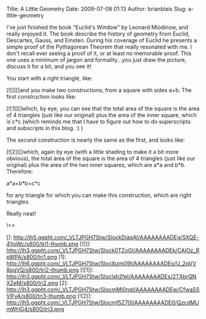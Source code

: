 Title: A Little Geometry
Date: 2009-07-08 01:13
Author: brianblais
Slug: a-little-geometry

I've just finished the book "Euclid's Window" by Leonard Mlodinow, and
really enjoyed it. The book describe the history of geometry from
Euclid, Descartes, Gauss, and Einsten. During his coverage of Euclid he
presents a simple proof of the Pythagorean Theorem that really resonated
with me. I don't recall ever seeing a proof of it, or at least no
memorable proof. This one uses a minimum of jargon and formality...you
just draw the picture, discuss it for a bit, and you see it!

You start with a right triangle, like:

[![]][]and you make two constructions, from a square with sides a+b.
The first construction looks like:

[![1]][]which, by eye, you can see that the total area of the square
is the area of 4 triangles (just like our original) plus the area of the
inner square, which is c\*c (which reminds me that I have to figure out
how to do superscripts and subscripts in this blog. :) )

The second construction is nearly the same as the first, and looks like:

[![2]][]which, again by eye (with a little shading to make it a bit
more obvious), the total area of the square is the area of 4 triangles
(just like our original) plus the area of the two inner squares, which
are a\*a and b\*b. Therefore:

a\*a+b\*b=c\*c

for any triangle for which you can make this construction, which are
right triangles.

Really neat!

  

<div class="blogger-post-footer">
!<>

</div>

  []: http://lh5.ggpht.com/_VLTJPGH7Stw/SlockDiaqAI/AAAAAAAADEg/SXQE-41joWc/s800/tri1-thumb.png
  [![]]: http://lh3.ggpht.com/_VLTJPGH7Stw/Slock0TZoGI/AAAAAAAADEk/CAlOz_RpWPA/s800/tri1.png
  [1]: http://lh6.ggpht.com/_VLTJPGH7Stw/Sloclbzm09I/AAAAAAAADEo/U_2qVV8pgVQ/s800/tri2-thumb.png
  [![1]]: http://lh3.ggpht.com/_VLTJPGH7Stw/Sloclsh2feI/AAAAAAAADEs/2TXbrQNXZeM/s800/tri2.png
  [2]: http://lh3.ggpht.com/_VLTJPGH7Stw/SlocmMI0nqI/AAAAAAAADEw/CfwaSSVlFyA/s800/tri3-thumb.png
  [![2]]: http://lh5.ggpht.com/_VLTJPGH7Stw/Slocmf5Z70I/AAAAAAAADE0/QzcdMUmWHG4/s800/tri3.png
